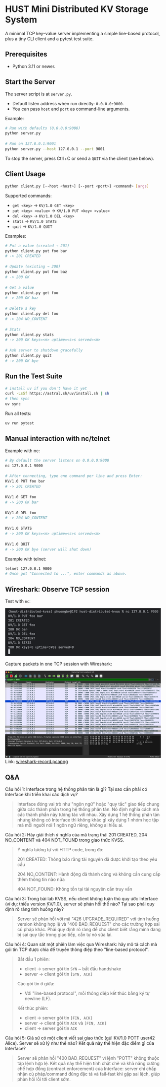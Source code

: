 # HUST Mini Distributed KV Storage System

A minimal TCP key–value server implementing a simple line-based protocol, plus a tiny CLI client and a pytest test
suite.

## Prerequisites

- Python 3.11 or newer.

## Start the Server

The server script is at `server.py`.

- Default listen address when run directly: `0.0.0.0:9000`.
- You can pass `host` and `port` as command-line arguments.

Example:

```bash
# Run with defaults (0.0.0.0:9000)
python server.py

# Run on 127.0.0.1:9001
python server.py --host 127.0.0.1 --port 9001
```

To stop the server, press Ctrl+C or send a `QUIT` via the client (see below).

## Client Usage

```bash
python client.py [--host <host>] [--port <port>] <command> [args]
```

Supported commands:

- `get <key>` → `KV/1.0 GET <key>`
- `put <key> <value>` → `KV/1.0 PUT <key> <value>`
- `del <key>` → `KV/1.0 DEL <key>`
- `stats` → `KV/1.0 STATS`
- `quit` → `KV/1.0 QUIT`

Examples:

```bash
# Put a value (created → 201)
python client.py put foo bar
# -> 201 CREATED

# Update (existing → 200)
python client.py put foo baz
# -> 200 OK

# Get a value
python client.py get foo
# -> 200 OK baz

# Delete a key
python client.py del foo
# -> 204 NO_CONTENT

# Stats
python client.py stats
# -> 200 OK keys=<n> uptime=<s>s served=<m>

# Ask server to shutdown gracefully
python client.py quit
# -> 200 OK bye
```

## Run the Test Suite

```bash
# install uv if you don't have it yet
curl -LsSf https://astral.sh/uv/install.sh | sh
# then sync
uv sync
```

Run all tests:

```bash
uv run pytest
```

## Manual interaction with nc/telnet

Example with nc:

```bash
# By default the server listens on 0.0.0.0:9000
nc 127.0.0.1 9000

# After connecting, type one command per line and press Enter:
KV/1.0 PUT foo bar
# -> 201 CREATED

KV/1.0 GET foo
# -> 200 OK bar

KV/1.0 DEL foo
# -> 204 NO_CONTENT

KV/1.0 STATS
# -> 200 OK keys=<n> uptime=<s>s served=<m>

KV/1.0 QUIT
# -> 200 OK bye (server will shut down)
```

Example with telnet:

```bash
telnet 127.0.0.1 9000
# Once got "Connected to ...", enter commands as above.
```

## Wireshark: Observe TCP session

Test with `nc`:

![](./docs/images/nc.png)

Capture packets in one TCP session with Wireshark:

![](./docs/images/wireshark.png)
Link: [wireshark-record.pcapng](docs/wireshark-record.pcapng)

## Q&A

Câu hỏi 1: Interface trong hệ thống phân tán là gì? Tại sao cần phải có Interface khi
triển khai các dịch vụ?

> Interface đóng vai trò như "ngôn ngữ" hoặc "quy tắc" giao tiếp chung giữa các thành phần trong hệ thống phân tán.
> Nó định nghĩa cách mà các thành phần này tương tác với nhau.
> Xây dựng 1 hệ thống phân tán nhưng không có Interface thì không khác gì xây dựng 1 nhóm học tập mà mỗi người nói 1
> ngôn ngữ riêng, không ai hiểu ai.

Câu hỏi 2: Hãy giải thích ý nghĩa của mã trạng thái 201 CREATED, 204
NO_CONTENT và 404 NOT_FOUND trong giao thức KVSS.

> Ý nghĩa tương tự với HTTP code, trong đó:
>
> 201 CREATED: Thông báo rằng tài nguyên đã được khởi tạo theo yêu cầu
>
> 204 NO_CONTENT: Hành động đã thành công và không cần cung cấp thêm thông tin nào nữa
>
> 404 NOT_FOUND: Không tồn tại tài nguyên cần truy vấn

Câu hỏi 3: Trong bài lab KVSS, nếu client không tuân thủ quy ước Interface (ví dụ:
thiếu version KV/1.0), server sẽ phản hồi thế nào? Tại sao phải quy định rõ ràng tình
huống này?

> Server sẽ phản hồi với mã "426 UPGRADE_REQUIRED" với tình huống version không hợp lệ và "400 BAD_REQUEST" cho các
> trường hợp sai cú pháp khác.
> Phải quy định rõ ràng để cho client biết rằng mình đang bị sai quy tắc trong giao tiếp, cần tự nó sửa lại.

Câu hỏi 4: Quan sát một phiên làm việc qua Wireshark: hãy mô tả cách mà gói tin
TCP được chia để truyền thông điệp theo "line-based protocol".

> Bắt đầu 1 phiên:
> - client → server gói tin `SYN` ~ bắt đầu handshake
> - server → client gói tin `[SYN, ACK]`
>
> Các gói tin ở giữa:
> - Với "line-based protocol", mỗi thông điệp kết thúc bằng ký tự newline (LF).
>
> Kết thúc phiên:
> - client → server gói tin `[FIN, ACK]`
> - server → client gói tin `ACK` và `[FIN, ACK]`
> - client → server gói tin `ACK`

Câu hỏi 5: Giả sử có một client viết sai giao thức (gửi KV/1.0 POTT user42
Alice). Server sẽ xử lý như thế nào? Kết quả này thể hiện đặc điểm gì của Interface?

> Server sẽ phản hồi "400 BAD_REQUEST" vì lệnh "POTT" không thuộc tập lệnh hợp lệ.
> Kết quả này thể hiện tính chặt chẽ và khả năng cưỡng chế hợp đồng (contract enforcement) của Interface:
> server chỉ chấp nhận cú pháp/command đúng đặc tả và fail-fast khi gặp sai lệch, giúp phản hồi lỗi tới client sớm.
